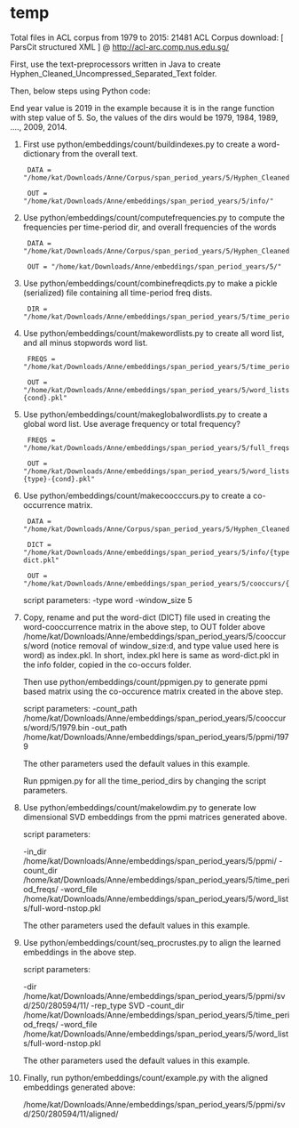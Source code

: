 # temp

Total files in ACL corpus from 1979 to 2015: 21481 
ACL Corpus download: [ ParsCit structured XML ] @ http://acl-arc.comp.nus.edu.sg/

First, use the text-preprocessors written in Java to create Hyphen_Cleaned_Uncompressed_Separated_Text folder.

Then, below steps using Python code:

End year value is 2019 in the example because it is in the range function with step value of 5.
So, the values of the dirs would be 1979, 1984, 1989, ...., 2009, 2014.


1. First use python/embeddings/count/buildindexes.py to create a word-dictionary from the overall text. 

        DATA = "/home/kat/Downloads/Anne/Corpus/span_period_years/5/Hyphen_Cleaned_Uncompressed_Separated_Text/"

        OUT = "/home/kat/Downloads/Anne/embeddings/span_period_years/5/info/"


2. Use python/embeddings/count/computefrequencies.py to compute the frequencies per time-period dir, and overall frequencies of the words

        DATA = "/home/kat/Downloads/Anne/Corpus/span_period_years/5/Hyphen_Cleaned_Uncompressed_Separated_Text/"

        OUT = "/home/kat/Downloads/Anne/embeddings/span_period_years/5/"


3. Use python/embeddings/count/combinefreqdicts.py to make a pickle (serialized) file containing all time-period freq dists.
    
        DIR = "/home/kat/Downloads/Anne/embeddings/span_period_years/5/time_period_freqs/"


4. Use python/embeddings/count/makewordlists.py to create all word list, and all minus stopwords word list.
    
        FREQS = "/home/kat/Downloads/Anne/embeddings/span_period_years/5/time_period_freqs/{type}.pkl"
 
        OUT = "/home/kat/Downloads/Anne/embeddings/span_period_years/5/word_lists/{type}-{cond}.pkl"


5. Use python/embeddings/count/makeglobalwordlists.py to create a global word list.
    Use average frequency or total frequency?
    
        FREQS = "/home/kat/Downloads/Anne/embeddings/span_period_years/5/full_freqs/{type}.pkl"
    
        OUT = "/home/kat/Downloads/Anne/embeddings/span_period_years/5/word_lists/full-{type}-{cond}.pkl"


6. Use python/embeddings/count/makecoocccurs.py to create a co-occurrence matrix.

        DATA = "/home/kat/Downloads/Anne/Corpus/span_period_years/5/Hyphen_Cleaned_Uncompressed_Separated_Text/"

        DICT = "/home/kat/Downloads/Anne/embeddings/span_period_years/5/info/{type}-dict.pkl"

        OUT = "/home/kat/Downloads/Anne/embeddings/span_period_years/5/cooccurs/{type}/{window_size:d}/"

      script parameters: -type word -window_size 5
    
    
7. Copy, rename and put the word-dict (DICT) file used in creating the word-cooccurrence matrix in the above step, to OUT folder above /home/kat/Downloads/Anne/embeddings/span_period_years/5/cooccurs/word (notice removal of window_size:d, and type value used here is word) as index.pkl.
    In short, index.pkl here is same as word-dict.pkl in the info folder, copied in the co-occurs folder.

   Then use python/embeddings/count/ppmigen.py to generate ppmi based matrix using the co-occurence matrix created in the above step.
   
      script parameters: -count_path /home/kat/Downloads/Anne/embeddings/span_period_years/5/cooccurs/word/5/1979.bin -out_path /home/kat/Downloads/Anne/embeddings/span_period_years/5/ppmi/1979
    
      The other parameters used the default values in this example.
    
   Run ppmigen.py for all the time_period_dirs by changing the script parameters.

   
8. Use python/embeddings/count/makelowdim.py to generate low dimensional SVD embeddings from the ppmi matrices generated above. 
   
      script parameters:

      -in_dir /home/kat/Downloads/Anne/embeddings/span_period_years/5/ppmi/ -count_dir /home/kat/Downloads/Anne/embeddings/span_period_years/5/time_period_freqs/ -word_file /home/kat/Downloads/Anne/embeddings/span_period_years/5/word_lists/full-word-nstop.pkl

      The other parameters used the default values in this example.


9. Use python/embeddings/count/seq_procrustes.py to align the learned embeddings in the above step.
      
      script parameters:
      
      -dir /home/kat/Downloads/Anne/embeddings/span_period_years/5/ppmi/svd/250/280594/11/ -rep_type SVD -count_dir /home/kat/Downloads/Anne/embeddings/span_period_years/5/time_period_freqs/ -word_file /home/kat/Downloads/Anne/embeddings/span_period_years/5/word_lists/full-word-nstop.pkl
      
      The other parameters used the default values in this example.
      
      
10. Finally, run python/embeddings/count/example.py with the aligned embeddings generated above:
    
    /home/kat/Downloads/Anne/embeddings/span_period_years/5/ppmi/svd/250/280594/11/aligned/